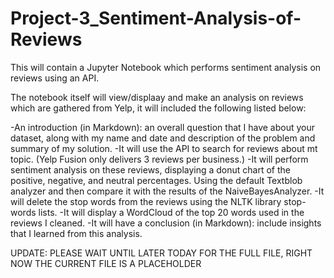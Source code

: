 # Project-3_Sentiment-Analysis-of-Reviews
This will contain a Jupyter Notebook which performs sentiment analysis on reviews using an API.

The notebook itself will view/displaay and make an analysis on reviews which are gathered from Yelp, it will included the following listed below:

-An introduction (in Markdown): an overall question that I have about your dataset, along with my name and date and description of the problem and summary of my solution.
-It will use the API to search for reviews about mt topic. (Yelp Fusion only delivers 3 reviews per business.)
-It will perform sentiment analysis on these reviews, displaying a donut chart of the positive, negative, and neutral percentages. Using the default Textblob analyzer and then compare it with the results of the NaiveBayesAnalyzer.
-It will delete the stop words from the reviews using the NLTK library stop-words lists.
-It will display a WordCloud of the top 20 words used in the reviews I cleaned.
-It will have a conclusion (in Markdown): include insights that I learned from this analysis.


UPDATE: PLEASE WAIT UNTIL LATER TODAY FOR THE FULL FILE, RIGHT NOW THE CURRENT FILE IS A PLACEHOLDER
